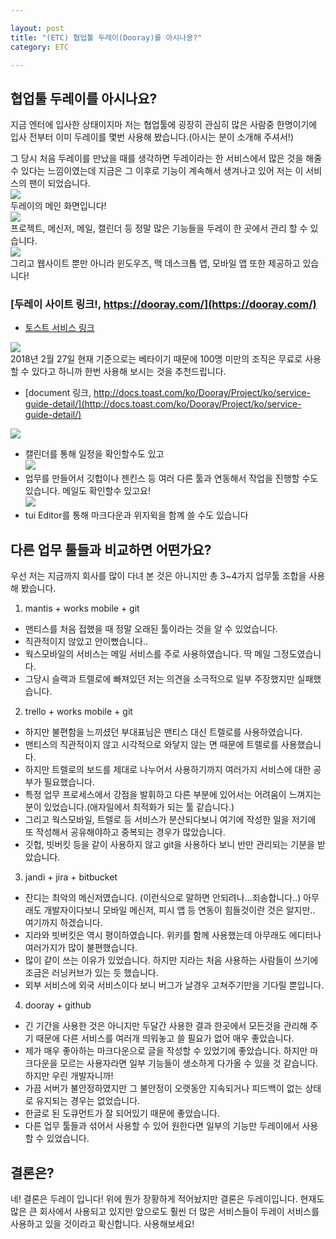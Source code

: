 ```yaml
---

layout: post
title: "(ETC) 협업툴 두레이(Dooray)를 아시나용?"
category: ETC 

---
```


## 협업툴 두레이를 아시나요?
지금 엔터에 입사한 상태이지마 저는 협업툴에 굉장히 관심히 많은 사람중 한명이기에 입사 전부터 이미 두레이를 몇번 사용해 봤습니다.(아시는 분이 소개해 주셔서!)

그 당시 처음 두레이를 만났을 때를 생각하면 두레이라는 한 서비스에서 많은 것을 해줄 수 있다는 느낌이였는데 지금은 그 이후로 기능이 계속해서 생겨나고 있어 저는 이 서비스의 팬이 되었습니다.
<br/>
<img src="../../../post_img/201802/27/1.png"/><br/>
두레이의 메인 화면입니다!<br/>
<img src="../../../post_img/201802/27/2.png"/><br/>
프로젝트, 메신저, 메일, 캘린더 등 정말 많은 기능들을 두레이 한 곳에서 관리 할 수 있습니다.<br/>
<img src="../../../post_img/201802/27/3.png"/><br/>
그리고 웹사이트 뿐만 아니라 윈도우즈, 맥 데스크톱 앱, 모바일 앱 또한 제공하고 있습니다!<br/>

### [두레이 사이트 링크!, https://dooray.com/](https://dooray.com/)
* [토스트 서비스 링크](https://toast.com/service/dooray/project)

<img src="../../../post_img/201802/27/4.png"/><br/>
2018년 2월 27일 현재 기준으로는 베타이기 때문에 100명 미만의 조직은 무료로 사용할 수 있다고 하니까 한번 사용해 보시는 것을 추천드립니다.

* [document 링크, http://docs.toast.com/ko/Dooray/Project/ko/service-guide-detail/](http://docs.toast.com/ko/Dooray/Project/ko/service-guide-detail/)

<img src="../../../post_img/201802/27/5.png"/><br/>
* 캘린더를 통해 일정을 확인할수도 있고<br/>
<img src="../../../post_img/201802/27/6.png"/><br/>
* 업무를 만들어서 깃헙이나 젠킨스 등 여러 다른 툴과 연동해서 작업을 진행할 수도 있습니다. 메일도 확인할수 있고요!<br/>
<img src="../../../post_img/201802/27/7.png"/><br/>
* tui Editor를 통해 마크다운과 위지윅을 함꼐 쓸 수도 있습니다<br/>


## 다른 업무 툴들과 비교하면 어떤가요?
우선 저는 지금까지 회사를 많이 다녀 본 것은 아니지만 총 3~4가지 업무툴 조합을 사용해 봤습니다.
<br/>
1. mantis + works mobile + git
  * 맨티스를 처음 접했을 때 정말 오래된 툴이라는 것을 알 수 있었습니다.
  * 직관적이지 않았고 안이뻤습니다..
  * 웍스모바일의 서비스는 메일 서비스를 주로 사용하였습니다. 딱 메일 그정도였습니다.
  * 그당시 슬랙과 트렐로에 빠져있던 저는 의견을 소극적으로 일부 주장했지만 실패했습니다.
2. trello + works mobile + git
  * 하지만 불편함을 느끼셨던 부대표님은 맨티스 대신 트렐로를 사용하였습니다.
  * 맨티스의 직관적이지 않고 시각적으로 와닿지 않는 면 때문에 트렐로를 사용했습니다.
  * 하지만 트렐로의 보드를 제대로 나누어서 사용하기까지 여러가지 서비스에 대한 공부가 필요했습니다.
  * 특정 업무 프로세스에서 강점을 발휘하고 다른 부분에 있어서는 어려움이 느껴지는 분이 있었습니다.(애자일에서 최적화가 되는 툴 같습니다.)
  * 그리고 웍스모바일, 트렐로 등 서비스가 분산되다보니 여기에 작성한 일을 저기에 또 작성해서 공유해야하고 중복되는 경우가 많았습니다.
  * 깃헙, 빗버킷 등을 같이 사용하지 않고 git을 사용하다 보니 반만 관리되는 기분을 받았습니다.
3. jandi + jira + bitbucket 
  * 잔디는 최악의 메신저였습니다. (이런식으로 말하면 안되려나...죄송합니다..) 아무래도 개발자이다보니 모바일 메신저, 피시 앱 등 연동이 힘들것이란 것은 알지만.. 여기까지 하겠습니다.
  * 지라와 빗버킷은 역시 평이하였습니다. 위키를 함께 사용했는데 아무래도 에디터나 여러가지가 많이 불편했습니다.
  * 많이 같이 쓰는 이유가 있었습니다. 하지만 지라는 처음 사용하는 사람들이 쓰기에 조금은 러닝커브가 있는 듯 했습니다.
  * 외부 서비스에 외국 서비스이다 보니 버그가 날경우 고쳐주기만을 기다릴 뿐입니다.
4. dooray + github
  * 긴 기간을 사용한 것은 아니지만 두달간 사용한 결과 한곳에서 모든것을 관리해 주기 때문에 다른 서비스를 여러개 띄워놓고 쓸 필요가 없어 매우 좋았습니다.
  * 제가 매우 좋아하는 마크다운으로 글을 작성할 수 있었기에 좋았습니다. 하지만 마크다운을 모르는 사용자라면 일부 기능들이 생소하게 다가올 수 있을 것 같습니다. 하지만 우린 개발자니까!
  * 가끔 서버가 불안정하였지만 그 불안정이 오랫동안 지속되거나 피드백이 없는 상태로 유지되는 경우는 없었습니다.
  * 한글로 된 도큐먼트가 잘 되어있기 때문에 좋았습니다.
  * 다른 업무 툴들과 섞어서 사용할 수 있어 원한다면 일부의 기능만 두레이에서 사용할 수 있었습니다.
  
## 결론은?
네! 결론은 두레이 입니다! 위에 뭔가 장황하게 적어놨지만 결론은 두레이입니다. 현재도 많은 큰 회사에서 사용되고 있지만 앞으로도 훨씬 더 많은 서비스들이 두레이 서비스를 사용하고 있을 것이라고 확신합니다. 사용해보세요!


<br/><br/>

